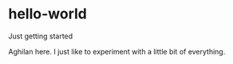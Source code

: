 # hello-world
Just getting started

Aghilan here. I just like to experiment with a little bit of everything. 
